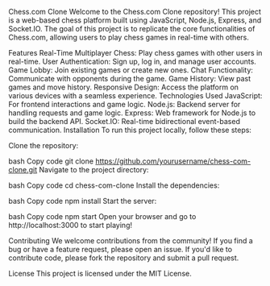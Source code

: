 Chess.com Clone
Welcome to the Chess.com Clone repository! This project is a web-based chess platform built using JavaScript, Node.js, Express, and Socket.IO. The goal of this project is to replicate the core functionalities of Chess.com, allowing users to play chess games in real-time with others.

Features
Real-Time Multiplayer Chess: Play chess games with other users in real-time.
User Authentication: Sign up, log in, and manage user accounts.
Game Lobby: Join existing games or create new ones.
Chat Functionality: Communicate with opponents during the game.
Game History: View past games and move history.
Responsive Design: Access the platform on various devices with a seamless experience.
Technologies Used
JavaScript: For frontend interactions and game logic.
Node.js: Backend server for handling requests and game logic.
Express: Web framework for Node.js to build the backend API.
Socket.IO: Real-time bidirectional event-based communication.
Installation
To run this project locally, follow these steps:

Clone the repository:

bash
Copy code
git clone https://github.com/yourusername/chess-com-clone.git
Navigate to the project directory:

bash
Copy code
cd chess-com-clone
Install the dependencies:

bash
Copy code
npm install
Start the server:

bash
Copy code
npm start
Open your browser and go to http://localhost:3000 to start playing!

Contributing
We welcome contributions from the community! If you find a bug or have a feature request, please open an issue. If you'd like to contribute code, please fork the repository and submit a pull request.

License
This project is licensed under the MIT License.
